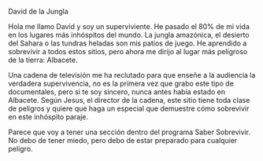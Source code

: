 David de la Jungla

Hola me llamo David y soy un superviviente. He pasado el 80% de mi vida en los lugares más inhóspitos del mundo. La jungla amazónica, el desierto del Sahara o las tundras heladas son mis patios de juego. He aprendido a sobrevivir a todos estos sitios, pero ahora me dirijo al lugar más peligroso de la tierra: Albacete.

Una cadena de televisión me ha reclutado para que enseñe a la audiencia la verdadera supervivencia, no es la primera vez que grabo este tipo de documentales, pero si te soy sincero, nunca antes había estado en Albacete. Según Jesus, el director de la cadena, este sitio tiene toda clase de peligros y quiere que haga un especial que demuestre cómo sobrevivir en este inhóspito paraje.

Parece que voy a tener una sección dentro del programa Saber Sobrevivir. No debo de tener miedo, pero debo de estar preparado para cualquier peligro.
